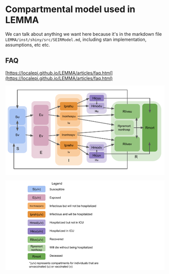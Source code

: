 # Compartmental model used in LEMMA

We can talk about anything we want here because it's in the markdown file `LEMMA/inst/shiny/src/SEIRModel.md`, including stan implementation, assumptions, etc etc.

## FAQ 
[https://localepi.github.io/LEMMA/articles/faq.html](https://localepi.github.io/LEMMA/articles/faq.html)

![compartment](figures/SEIRModel.png "SEIR compartmental model")

![legend](figures/SEIRModelLegend.png "legend")
